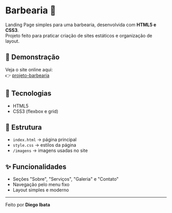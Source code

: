 # Barbearia 💈

Landing Page simples para uma barbearia, desenvolvida com **HTML5 e CSS3**.  
Projeto feito para praticar criação de sites estáticos e organização de layout.

## 🔗 Demonstração
Veja o site online aqui:  
👉 [projeto-barbearia](https://diegoiibata.github.io/projeto-barbearia/)

## 🚀 Tecnologias
- HTML5  
- CSS3  (flexbox e grid)

## 📂 Estrutura
- `index.html` → página principal  
- `style.css` → estilos da página  
- `/imagens` → imagens usadas no site  

## ✨ Funcionalidades
- Seções "Sobre", "Serviços", "Galeria" e "Contato"  
- Navegação pelo menu fixo  
- Layout simples e moderno  

---

Feito por **Diego Ibata**  
